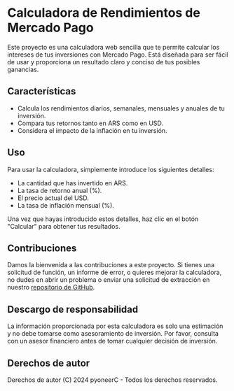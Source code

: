 # Calculadora de Rendimientos de Mercado Pago

Este proyecto es una calculadora web sencilla que te permite calcular los intereses de tus inversiones con Mercado Pago. Está diseñada para ser fácil de usar y proporciona un resultado claro y conciso de tus posibles ganancias.

## Características

- Calcula los rendimientos diarios, semanales, mensuales y anuales de tu inversión.
- Compara tus retornos tanto en ARS como en USD.
- Considera el impacto de la inflación en tu inversión.

## Uso

Para usar la calculadora, simplemente introduce los siguientes detalles:

- La cantidad que has invertido en ARS.
- La tasa de retorno anual (%).
- El precio actual del USD.
- La tasa de inflación mensual (%).

Una vez que hayas introducido estos detalles, haz clic en el botón "Calcular" para obtener tus resultados.

## Contribuciones

Damos la bienvenida a las contribuciones a este proyecto. Si tienes una solicitud de función, un informe de error, o quieres mejorar la calculadora, no dudes en abrir un problema o enviar una solicitud de extracción en nuestro [repositorio de GitHub](https://github.com/pyoneerC/intereses-mercado-pago).

## Descargo de responsabilidad

La información proporcionada por esta calculadora es solo una estimación y no debe tomarse como asesoramiento de inversión. Por favor, consulta con un asesor financiero antes de tomar cualquier decisión de inversión.

## Derechos de autor

Derechos de autor (C) 2024 pyoneerC - Todos los derechos reservados.

